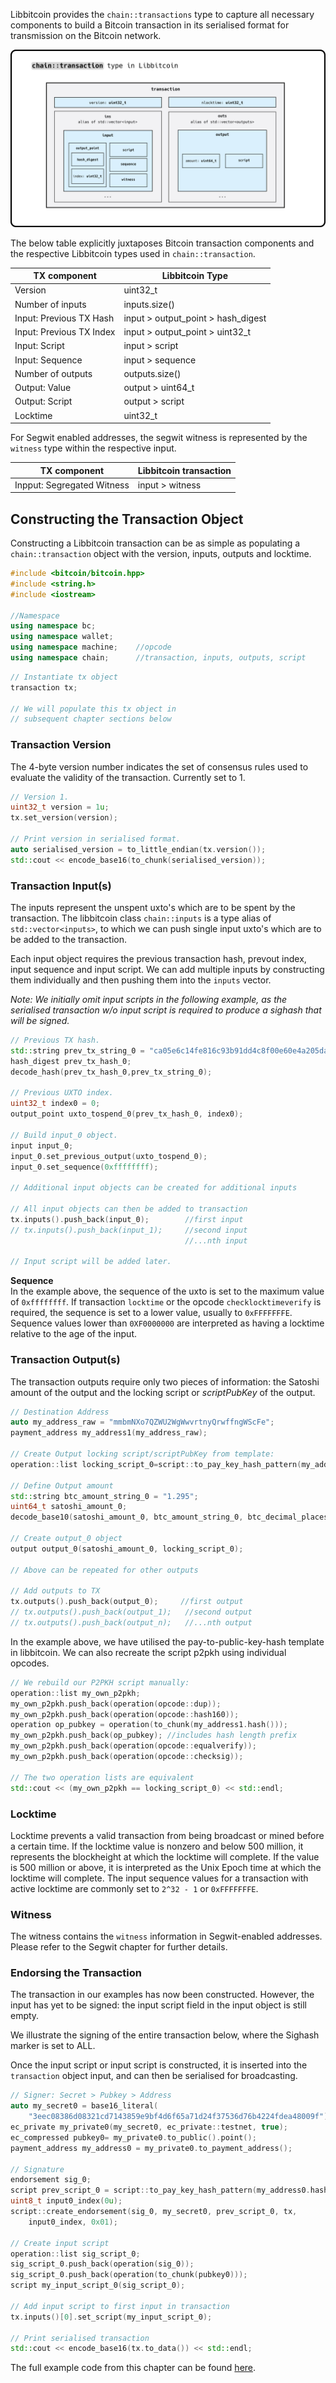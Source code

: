 Libbitcoin provides the `chain::transactions` type to capture all necessary components to build a Bitcoin transaction in its serialised format for transmission on the Bitcoin network.

<!-- Image of Libbitcoin Transaction classes and subclasses -->
![Libbitcoin TX](files/Building-Transactions/transaction_object.jpg)

The below table explicitly juxtaposes Bitcoin transaction components and the respective Libbitcoin types used in `chain::transaction`.

| TX component             | Libbitcoin Type                   |
| -------------------------|-----------------------------------|
| Version                  | uint32_t                          |
| Number of inputs         | inputs.size()                     |
| Input: Previous TX Hash  | input > output_point > hash_digest|
| Input: Previous TX Index | input > output_point > uint32_t   |
| Input: Script            | input > script                    |
| Input: Sequence          | input > sequence                  |
| Number of outputs        | outputs.size()                    |
| Output: Value            | output > uint64_t                 |
| Output: Script           | output > script                   |
| Locktime                 | uint32_t                          |

For Segwit enabled addresses, the segwit witness is represented by the `witness` type within the respective input.

| TX component               | Libbitcoin transaction  |
| ---------------------------|-------------------------|
| Inpput: Segregated Witness | input > witness         |


## Constructing the Transaction Object

Constructing a Libbitcoin transaction can be as simple as populating a `chain::transaction` object with the version, inputs, outputs and locktime.

```c++
#include <bitcoin/bitcoin.hpp>
#include <string.h>
#include <iostream>

//Namespace
using namespace bc;
using namespace wallet;   
using namespace machine;    //opcode
using namespace chain;      //transaction, inputs, outputs, script
```

<!-- Example 1 (Part 1) -->
```c++
// Instantiate tx object
transaction tx;

// We will populate this tx object in
// subsequent chapter sections below
```
### Transaction Version
The 4-byte version number indicates the set of consensus rules used to evaluate the validity of the transaction. Currently set to 1.

<!-- Example 1 (Part 2) -->
```c++
// Version 1.
uint32_t version = 1u;
tx.set_version(version);

// Print version in serialised format.
auto serialised_version = to_little_endian(tx.version());
std::cout << encode_base16(to_chunk(serialised_version));
```

### Transaction Input(s)
The inputs represent the unspent uxto's which are to be spent by the transaction. The libbitcoin class `chain::inputs` is a type alias of `std::vector<inputs>`, to which we can push single input uxto's which are to be added to the transaction.

Each input object requires the previous transaction hash, prevout index, input sequence and input script. We can add multiple inputs by constructing them individually and then pushing them into the `inputs` vector.

*Note: We initially omit input scripts in the following example, as the serialised transaction w/o input script is required to produce a sighash that will be signed.*

<!-- Example 1 (Part 3) -->
```c++
// Previous TX hash.
std::string prev_tx_string_0 = "ca05e6c14fe816c93b91dd4c8f00e60e4a205da85741f26326d6f21f9a5ac5e9";
hash_digest prev_tx_hash_0;
decode_hash(prev_tx_hash_0,prev_tx_string_0);

// Previous UXTO index.
uint32_t index0 = 0;
output_point uxto_tospend_0(prev_tx_hash_0, index0);

// Build input_0 object.
input input_0;
input_0.set_previous_output(uxto_tospend_0);
input_0.set_sequence(0xffffffff);

// Additional input objects can be created for additional inputs

// All input objects can then be added to transaction
tx.inputs().push_back(input_0);        //first input
// tx.inputs().push_back(input_1);     //second input
                                       //...nth input

// Input script will be added later.
```
**Sequence**  
In the example above, the sequence of the uxto is set to the maximum value of `0xffffffff`.
If transaction `locktime` or the opcode `checklocktimeverify` is required, the sequence is set to a lower value, usually to `0xFFFFFFFE`. Sequence values lower than `0XF0000000` are interpreted as having a locktime relative to the age of the input.

### Transaction Output(s)

The transaction outputs require only two pieces of information: the Satoshi amount of the output and the locking script or *scriptPubKey* of the output.

<!-- Example 1 (Part 4) -->
```c++
// Destination Address
auto my_address_raw = "mmbmNXo7QZWU2WgWwvrtnyQrwffngWScFe";
payment_address my_address1(my_address_raw);

// Create Output locking script/scriptPubKey from template:
operation::list locking_script_0=script::to_pay_key_hash_pattern(my_address1.hash());

// Define Output amount
std::string btc_amount_string_0 = "1.295";
uint64_t satoshi_amount_0;
decode_base10(satoshi_amount_0, btc_amount_string_0, btc_decimal_places); // btc_decimal_places = 8

// Create output_0 object
output output_0(satoshi_amount_0, locking_script_0);

// Above can be repeated for other outputs

// Add outputs to TX
tx.outputs().push_back(output_0);     //first output
// tx.outputs().push_back(output_1);   //second output
// tx.outputs().push_back(output_n);   //...nth output
```
In the example above, we have utilised the pay-to-public-key-hash template in libbitcoin.
We can also recreate the script p2pkh using individual opcodes.

<!-- Example 1 (Part 5) -->
```c++
// We rebuild our P2PKH script manually:
operation::list my_own_p2pkh;
my_own_p2pkh.push_back(operation(opcode::dup));
my_own_p2pkh.push_back(operation(opcode::hash160));
operation op_pubkey = operation(to_chunk(my_address1.hash()));
my_own_p2pkh.push_back(op_pubkey); //includes hash length prefix
my_own_p2pkh.push_back(operation(opcode::equalverify));
my_own_p2pkh.push_back(operation(opcode::checksig));

// The two operation lists are equivalent
std::cout << (my_own_p2pkh == locking_script_0) << std::endl;
```

### Locktime  

Locktime prevents a valid transaction from being broadcast or mined before a certain time. If the locktime value is nonzero and below 500 million, it represents the blockheight at which the locktime will complete. If the value is 500 million or above, it is interpreted as the Unix Epoch time at which the locktime will complete. The input sequence values for a transaction with active locktime are commonly set to `2^32 - 1` or `0xFFFFFFFE`.

### Witness

The witness contains the `witness` information in Segwit-enabled addresses. Please refer to the Segwit chapter for further details.

### Endorsing the Transaction

The transaction in our examples has now been constructed. However, the input has yet to be signed: the input script field in the input object is still empty.

We illustrate the signing of the entire transaction below, where the Sighash marker is set to ALL.

Once the input script or input script is constructed, it is inserted into the `transaction` object input, and can then be serialised for broadcasting.

<!-- Example 1 (Part 6) -->
```c++
// Signer: Secret > Pubkey > Address
auto my_secret0 = base16_literal(
    "3eec08386d08321cd7143859e9bf4d6f65a71d24f37536d76b4224fdea48009f");
ec_private my_private0(my_secret0, ec_private::testnet, true);
ec_compressed pubkey0= my_private0.to_public().point();
payment_address my_address0 = my_private0.to_payment_address();

// Signature
endorsement sig_0;
script prev_script_0 = script::to_pay_key_hash_pattern(my_address0.hash());
uint8_t input0_index(0u);
script::create_endorsement(sig_0, my_secret0, prev_script_0, tx,
    input0_index, 0x01);

// Create input script
operation::list sig_script_0;
sig_script_0.push_back(operation(sig_0));
sig_script_0.push_back(operation(to_chunk(pubkey0)));
script my_input_script_0(sig_script_0);

// Add input script to first input in transaction
tx.inputs()[0].set_script(my_input_script_0);

// Print serialised transaction
std::cout << encode_base16(tx.to_data()) << std::endl;
```
The full example code from this chapter can be found [here](https://github.com/libbitcoin/libbitcoin/wiki/Examples-from-Building-Transactions).
